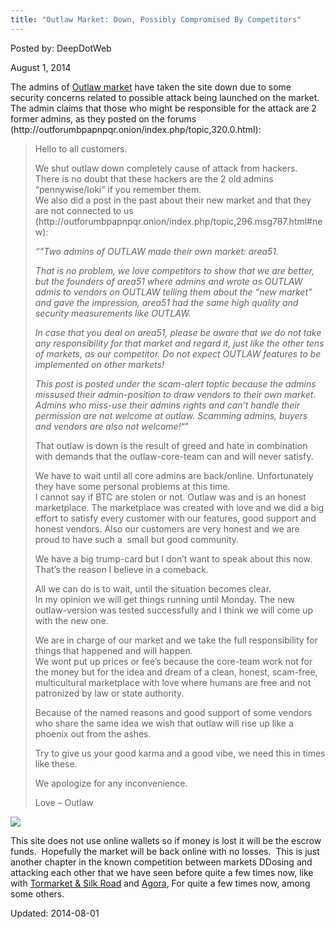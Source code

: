 ```yaml
---
title: "Outlaw Market: Down, Possibly Compromised By Competitors"
---
```



Posted by: DeepDotWeb

<span>August 1, 2014</span>

<p>The admins of <a href="marketplace-directory/listing/outlaw-market">Outlaw market</a> have taken the site down due to some security concerns related to possible attack being launched on the market. The admin claims that those who might be responsible for the attack are 2 former admins, as they posted on the forums (http://outforumbpapnpqr.onion/index.php/topic,320.0.html):</p>
<blockquote><p>Hello to all customers.</p>
<p>We shut outlaw down completely cause of attack from hackers.<br/>
    There is no doubt that these hackers are the 2 old admins &#8220;pennywise/loki&#8221; if you remember them.<br/>
    We also did a post in the past about their new market and that they are not connected to us (http://outforumbpapnpqr.onion/index.php/topic,296.msg787.html#new):</p>
<p><em>&#8220;&#8221;Two admins of OUTLAW made their own market: area51.</em></p>
<p><em>That is no problem, we love competitors to show that we are better, but the founders of area51 where admins and wrote as OUTLAW admis to vendors on OUTLAW telling them about the &#8220;new market&#8221; and gave the impression, area51 had the same high quality and security measurements like OUTLAW.</em></p>
<p><em>In case that you deal on area51, please be aware that we do not take any responsibility for that market and regard it, just like the other tens of markets, as our competitor. Do not expect OUTLAW features to be implemented on other markets!</em></p>
<p><em>This post is posted under the scam-alert toptic because the admins missused their admin-position to draw vendors to their own market.</em><br/>
<em>Admins who miss-use their admins rights and can&#8217;t handle their permission are not welcome at outlaw. Scamming admins, buyers and vendors are also not welcome!</em>&#8220;&#8221;</p>
<p>That outlaw is down is the result of greed and hate in combination with demands that the outlaw-core-team can and will never satisfy.</p>
<p>We have to wait until all core admins are back/online. Unfortunately they have some personal problems at this time.<br/>
    I cannot say if BTC are stolen or not. Outlaw was and is an honest marketplace. The marketplace was created with love and we did a big effort to satisfy every customer with our features, good support and honest vendors. Also our customers are very honest and we are proud to have such a  small but good community.</p>
<p>We have a big trump-card but I don&#8217;t want to speak about this now. That&#8217;s the reason I believe in a comeback.</p>
<p>All we can do is to wait, until the situation becomes clear.<br/>
    In my opinion we will get things running until Monday. The new outlaw-version was tested successfully and I think we will come up with the new one.</p>
<p>We are in charge of our market and we take the full responsibility for things that happened and will happen.<br/>
    We wont put up prices or fee&#8217;s because the core-team work not for the money but for the idea and dream of a clean, honest, scam-free, multicultural marketplace with love where humans are free and not patronized by law or state authority.</p>
<p>Because of the named reasons and good support of some vendors who share the same idea we wish that outlaw will rise up like a phoenix out from the ashes.</p>
<p>Try to give us your good karma and a good vibe, we need this in times like these.</p>
<p>We apologize for any inconvenience.</p>
<p>Love &#8211; Outlaw</p></blockquote>
<img src="https://G-I-R.github.io/deepdotweb/imgs/2014/08/outlaw.png" />

<p>This site does not use online wallets so if money is lost it will be the escrow funds.  Hopefully the market will be back online with no losses.  This is just another chapter in the known competition between markets DDosing and attacking each other that we have seen before quite a few times now, like with <a href="/2013/12/14/tormarket-hacked-database-leaked-by-dread-pirate-roberts/">Tormarket &amp; Silk Road</a> and <a href="/2014/03/10/what-to-do-while-your-favorite-market-is-under-attack-agora/">Agora</a>, For quite a few times now, among some others.</p>


Updated: 2014-08-01
    
